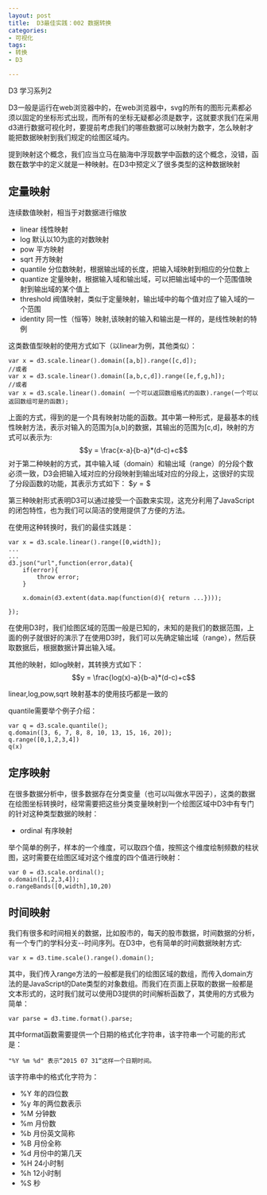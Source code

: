 ```yaml
---
layout: post
title:  D3最佳实践：002 数据转换
categories:
- 可视化
tags:
- 转换
- D3

---
```


D3 学习系列2

D3一般是运行在web浏览器中的，在web浏览器中，svg的所有的图形元素都必须以固定的坐标形式出现，而所有的坐标无疑都必须是数字，这就要求我们在采用d3进行数据可视化时，要提前考虑我们的哪些数据可以映射为数字，怎么映射才能把数据映射到我们规定的绘图区域内。

提到映射这个概念，我们应当立马在脑海中浮现数学中函数的这个概念，没错，函数在数学中的定义就是一种映射。在D3中预定义了很多类型的这种数据映射

## 定量映射

连续数值映射，相当于对数据进行缩放

* linear 线性映射
* log  默认以10为底的对数映射
* pow 平方映射
* sqrt 开方映射
* quantile 分位数映射，根据输出域的长度，把输入域映射到相应的分位数上
* quantize 定量映射，根据输入域和输出域，可以把输出域中的一个范围值映射到输出域的某个值上
* threshold 阀值映射，类似于定量映射，输出域中的每个值对应了输入域的一个范围
* identity 同一性（恒等）映射,该映射的输入和输出是一样的，是线性映射的特例

这类数值型映射的使用方式如下（以linear为例，其他类似）：

	var x = d3.scale.linear().domain([a,b]).range([c,d]);
	//或者
	var x = d3.scale.linear().domain([a,b,c,d]).range([e,f,g,h]);
	//或者
	var x = d3.scale.linear().domain( 一个可以返回数组格式的函数).range(一个可以返回数组可是的函数);
	
上面的方式，得到的是一个具有映射功能的函数。其中第一种形式，是最基本的线性映射方法，表示对输入的范围为[a,b]的数据，其输出的范围为[c,d]，映射的方式可以表示为:
$$y = \frac{x-a}{b-a}*(d-c)+c$$
对于第二种映射的方式，其中输入域（domain）和输出域（range）的分段个数必须一致，D3会把输入域对应的分段映射到输出域对应的分段上，这很好的实现了分段函数的功能，其表示方式如下：
$$y = \$$

第三种映射形式表明D3可以通过接受一个函数来实现，这充分利用了JavaScript的闭包特性，也为我们可以简洁的使用提供了方便的方法。

在使用这种转换时，我们的最佳实践是：

	var x = d3.scale.linear().range([0,width]);
	...
	...
	d3.json("url",function(error,data){
		if(error){
			throw error;
		}
		
		x.domain(d3.extent(data.map(function(d){ return ...})));
		
	});
	
在使用D3时，我们绘图区域的范围一般是已知的，未知的是我们的数据范围，上面的例子就很好的演示了在使用D3时，我们可以先确定输出域（range），然后获取数据后，根据数据计算出输入域。

其他的映射，如log映射，其转换方式如下：
$$y = \frac{log(x)-a}{b-a}*(d-c)+c$$

linear,log,pow,sqrt 映射基本的使用技巧都是一致的

quantile需要举个例子介绍：

	var q = d3.scale.quantile();
	q.domain([3, 6, 7, 8, 8, 10, 13, 15, 16, 20]);
	q.range([0,1,2,3,4])
	q(x)
	
	
	
	

## 定序映射

在很多数据分析中，很多数据存在分类变量（也可以叫做水平因子），这类的数据在绘图坐标转换时，经常需要把这些分类变量映射到一个绘图区域中D3中有专门的针对这种类型数据的映射：

* ordinal 有序映射

举个简单的例子，样本的一个维度，可以取四个值，按照这个维度绘制频数的柱状图，这时需要在绘图区域对这个维度的四个值进行映射：

	var 0 = d3.scale.ordinal();
	o.domain([1,2,3,4]);
	o.rangeBands([0,width],10,20)
	


## 时间映射

我们有很多和时间相关的数据，比如股市的，每天的股市数据，时间数据的分析，有一个专门的学科分支--时间序列。在D3中，也有简单的时间数据映射方式:

	var x = d3.time.scale().range().domain();

其中，我们传入range方法的一般都是我们的绘图区域的数组，而传入domain方法的是JavaScript的Date类型的对象数组。而我们在页面上获取的数据一般都是文本形式的，这时我们就可以使用D3提供的时间解析函数了，其使用的方式极为简单：
	
	var parse = d3.time.format().parse;
	
其中format函数需要提供一个日期的格式化字符串，该字符串一个可能的形式是：

	"%Y %m %d" 表示“2015 07 31“这样一个日期时间。

该字符串中的格式化字符为：

* %Y 年的四位数
* %y 年的两位数表示
* %M 分钟数
* %m 月份数
* %b 月份英文简称
* %B 月份全称
* %d 月份中的第几天
* %H 24小时制
* %h 12小时制
* %S 秒